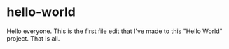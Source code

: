 # hello-world

Hello everyone. This is the first file edit that I've made to this "Hello World" project.
That is all. 
